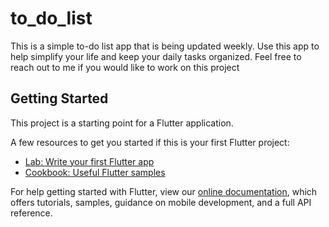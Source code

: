 # to_do_list

This is a simple to-do list app that is being updated weekly. Use this app to help simplify your life 
and keep your daily tasks organized. Feel free to reach out to me if you would like to work on this 
project

## Getting Started

This project is a starting point for a Flutter application.

A few resources to get you started if this is your first Flutter project:

- [Lab: Write your first Flutter app](https://flutter.io/docs/get-started/codelab)
- [Cookbook: Useful Flutter samples](https://flutter.io/docs/cookbook)

For help getting started with Flutter, view our 
[online documentation](https://flutter.io/docs), which offers tutorials, 
samples, guidance on mobile development, and a full API reference.
